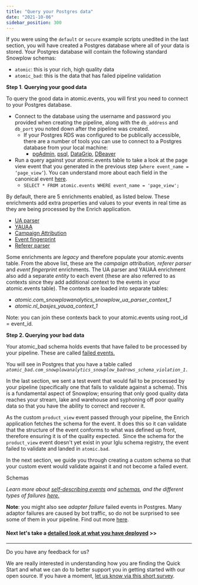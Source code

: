 ```yaml
---
title: "Query your Postgres data"
date: "2021-10-06"
sidebar_position: 300
---
```


If you were using the `default` or `secure` example scripts unedited in the last section, you will have created a Postgres database where all of your data is stored. Your Postgres database will contain the following standard Snowplow schemas:

- `atomic`: this is your rich, high quality data
- `atomic_bad`: this is the data that has failed pipeline validation

**Step 1**. **Querying your good data**

To query the good data in atomic.events, you will first you need to connect to your Postgres database.

- Connect to the database using the username and password you provided when creating the pipeline, along with the `db_address` and `db_port` you noted down after the pipeline was created.
    - If your Postgres RDS was configured to be publically accessible, there are a number of tools you can use to connect to a Postgres database from your local machine:
        - [pgAdmin](https://www.pgadmin.org/), [psql](https://www.postgresql.org/docs/current/app-psql.html), [DataGrip](https://www.jetbrains.com/datagrip/), [DBeaver](https://dbeaver.io/)
- Run a query against your atomic.events table to take a look at the page view event that you generated in the previous step (`where event_name = ‘page_view’`). You can understand more about each field in the canonical event [here](/docs/understanding-your-pipeline/canonical-event/index.md).
    - `SELECT * FROM atomic.events WHERE event_name = 'page_view';`

By default, there are 5 enrichments enabled, as listed below. These enrichments add extra properties and values to your events in real time as they are being processed by the Enrich application.

- [UA parser](/docs/enriching-your-data/available-enrichments/ua-parser-enrichment.md)
- [YAUAA](/docs/enriching-your-data/available-enrichments/yauaa-enrichment.md) 
- [Campaign Attribution](/docs/enriching-your-data/available-enrichments/campaign-attribution-enrichment.md)
- [Event fingerprint](/docs/enriching-your-data/available-enrichments/event-fingerprint-enrichment.md) 
- [Referer parser](/docs/enriching-your-data/available-enrichments/referrer-parser-enrichment.md)

Some enrichments are _legacy_ and therefore populate your atomic.events table. From the above list, these are the _campaign attribution, referer parser_ and _event fingerprint_ enrichments. The UA parser and YAUAA enrichment also add a separate _entity_ to each event (these are also referred to as contexts since they add additional context to the events in your atomic.events table). The contexts are loaded into separate tables: 

- _atomic.com\_snowplowanalytics\_snowplow\_ua\_parser\_context\_1_
- _atomic.nl\_basjes\_yauaa\_context\_1_

Note: you can join these contexts back to your atomic.events using root\_id = event\_id.

**Step 2. Querying your bad data**

Your atomic\_bad schema holds events that have failed to be processed by your pipeline. These are called [failed events.](/docs/managing-data-quality/failed-events/understanding-failed-events/index.md)

You will see in Postgres that you have a table called _`atomic_bad.com_snowplowanalytics_snowplow_badrows_schema_violation_1.`_

In the last section, we sent a test event that would fail to be processed by your pipeline (specifically one that fails to validate against a schema). This is a fundamental aspect of Snowplow; ensuring that only good quality data reaches your stream, lake and warehouse and syphoning off poor quality data so that you have the ability to correct and recover it. 

As the custom `product_view` event passed through your pipeline, the Enrich application fetches the schema for the event. It does this so it can validate that the structure of the event conforms to what was defined up front, therefore ensuring it is of the quality expected.  Since the schema for the `product_view` event doesn't yet exist in your Iglu schema registry, the event failed to validate and landed in `atomic.bad`.

In the next section, we guide you through creating a custom schema so that your custom event would validate against it and not become a failed event. 

Schemas

_Learn more about_ [_self-describing events_](/docs/understanding-tracking-design/out-of-the-box-vs-custom-events-and-entities.md) _and_ [_schemas_](/docs/understanding-tracking-design/understanding-schemas-and-validation.md)_, and the different types of failures_ [_here._](/docs/managing-data-quality/failed-events/understanding-failed-events/index.md)

**Note**: you might also see _adapter failure_ failed events in Postgres. Many adaptor failures are caused by bot traffic, so do not be surprised to see some of them in your pipeline. Find out more [here](/docs/managing-data-quality/failed-events/understanding-failed-events/index.md#adaptor-failure).

#### Next let's take a [detailed look at what you have deployed](/docs/open-source-quick-start/quick-start-installation-guide-on-gcp/summary-of-what-you-have-deployed-gcp/index.md) >>

* * *

Do you have any feedback for us?

We are really interested in understanding how you are finding the Quick Start and what we can do to better support you in getting started with our open source. If you have a moment, [let us know via this short survey](https://forms.gle/rKEqpFxwTfLjhQzR6).
